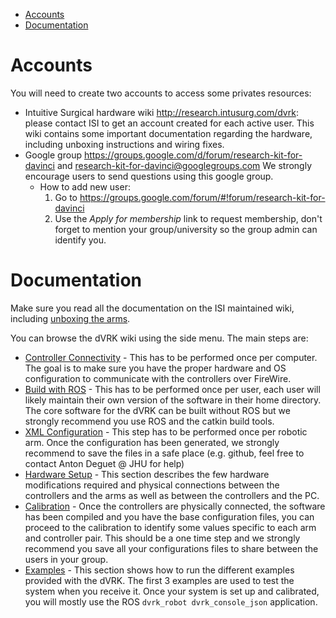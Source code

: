 <!--ts-->
   * [Accounts](#accounts)
   * [Documentation](#documentation)

<!-- Added by: anton, at: 2021-01-28T16:12-05:00 -->

<!--te-->

# Accounts

You will need to create two accounts to access some privates resources:
* Intuitive Surgical hardware wiki http://research.intusurg.com/dvrk: please contact ISI to get an account created for each active user.  This wiki contains some important documentation regarding the hardware, including unboxing instructions and wiring fixes. 
* Google group https://groups.google.com/d/forum/research-kit-for-davinci and research-kit-for-davinci@googlegroups.com We strongly encourage users to send questions using this google group.
  * How to add new user: 
    1. Go to https://groups.google.com/forum/#!forum/research-kit-for-davinci
    2. Use the *Apply for membership* link to request membership, don't forget to mention your group/university so the group admin can identify you.

# Documentation

Make sure you read all the documentation on the ISI maintained wiki, including [unboxing the arms](http://research.intusurg.com/dvrkwiki/index.php?title=DVRK:Docs:Main).

You can browse the dVRK wiki using the side menu.  The main steps are:
* [Controller Connectivity](/jhu-dvrk/sawIntuitiveResearchKit/wiki/ControllerConnection) - This has to be performed once per computer.  The goal is to make sure you have the proper hardware and OS configuration to communicate with the controllers over FireWire.
* [Build with ROS](/jhu-dvrk/sawIntuitiveResearchKit/wiki/CatkinBuild) - This has to be performed once per user, each user will likely maintain their own version of the software in their home directory.  The core software for the dVRK can be built without ROS but we strongly recommend you use ROS and the catkin build tools.
* [XML Configuration](/jhu-dvrk/sawIntuitiveResearchKit/wiki/XMLConfig) - This step has to be performed once per robotic arm.  Once the configuration has been generated, we strongly recommend to save the files in a safe place (e.g. github, feel free to contact Anton Deguet @ JHU for help)
* [Hardware Setup](/jhu-dvrk/sawIntuitiveResearchKit/wiki/Hardware) - This section describes the few hardware modifications required  and physical connections between the controllers and the arms as well as between the controllers and the PC.
* [Calibration](/jhu-dvrk/sawIntuitiveResearchKit/wiki/Calibration) - Once the controllers are physically connected, the software has been compiled and you have the base configuration files, you can proceed to the calibration to identify some values specific to each arm and controller pair.  This should be a one time step and we strongly recommend you save all your configurations files to share between the users in your group. 
* [Examples](/jhu-dvrk/sawIntuitiveResearchKit/wiki/Examples) - This section shows how to run the different examples provided with the dVRK.  The first 3 examples are used to test the system when you receive it.  Once your system is set up and calibrated, you will mostly use the ROS `dvrk_robot dvrk_console_json` application.
